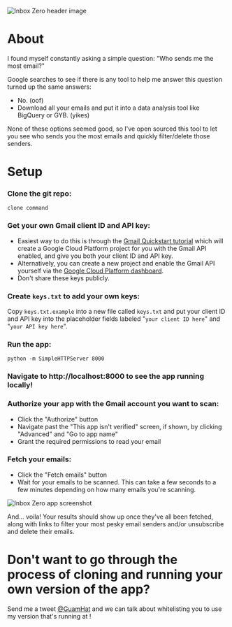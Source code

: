 ![Inbox Zero header image](https://i.imgur.com/r2O8l3T.png "Inbox Zero header image")

# About

I found myself constantly asking a simple question: "Who sends me the most email?"

Google searches to see if there is any tool to help me answer this question turned up the same answers:

- No. (oof)
- Download all your emails and put it into a data analysis tool like BigQuery or GYB. (yikes)

None of these options seemed good, so I've open sourced this tool to let you see who sends you the most emails and quickly filter/delete those senders.

# Setup

### Clone the git repo:
```clone command```

### Get your own Gmail client ID and API key: 
- Easiest way to do this is through the [Gmail Quickstart tutorial](https://developers.google.com/gmail/api/quickstart/js) which will create a Google Cloud Platform project for you with the Gmail API enabled, and give you both your client ID and API key.
- Alternatively, you can create a new project and enable the Gmail API yourself via the [Google Cloud Platform dashboard](https://console.cloud.google.com/home/dashboard).
- Don't share these keys publicly.

### Create `keys.txt` to add your own keys:
Copy `keys.txt.example` into a new file called `keys.txt` and put your client ID and API key into the placeholder fields labeled "`your client ID here`" and "`your API key here`".

### Run the app:
`python -m SimpleHTTPServer 8000`

### Navigate to http://localhost:8000 to see the app running locally! 

### Authorize your app with the Gmail account you want to scan:
- Click the "Authorize" button
- Navigate past the "This app isn't verified" screen, if shown, by clicking "Advanced" and "Go to app name"
- Grant the required permissions to read your email

### Fetch your emails:
- Click the "Fetch emails" button
- Wait for your emails to be scanned. This can take a few seconds to a few minutes depending on how many emails you're scanning.

![Inbox Zero app screenshot](https://i.imgur.com/mRbQyx6.png)

And… voila! Your results should show up once they've all been fetched, along with links to filter your most pesky email senders and/or unsubscribe and delete their emails.


# Don't want to go through the process of cloning and running your own version of the app? 

Send me a tweet [@GuamHat](https://twitter.com/GuamHat) and we can talk about whitelisting you to use my version that's running at <link>!
